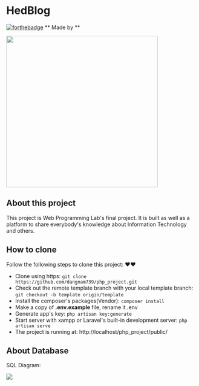 # HedBlog

[![forthebadge](https://forthebadge.com/images/badges/built-with-love.svg)](https://forthebadge.com)
** Made by ** <p><a href="https://laravel.com" target="_blank"><img src="https://raw.githubusercontent.com/laravel/art/master/logo-lockup/5%20SVG/2%20CMYK/1%20Full%20Color/laravel-logolockup-cmyk-red.svg" width="400"></a></p>


## About this project
This project is Web Programming Lab's final project. It is built as well as a platform to share everybody's knowledge about Information Technology and others.
## How to clone

Follow the following steps to clone this project: ❤❤

- Clone using https: `git clone https://github.com/dangnam739/php_project.git`
- Check out the remote template branch with your local template branch: `git checkout -b template origin/template`
- Install the composer's packages(Vendor): `composer install`
- Make a copy of **.env.example** file, rename it .env
- Generate app's key: `php artisan key:generate`
- Start server with xampp or Laravel's built-in development server: `php artisan serve`
- The project is running at: http://localhost/php_project/public/

## About Database

SQL Diagram:

<img src="https://github.com/dangnam739/php_project/blob/main/SQL_diagram.png">
